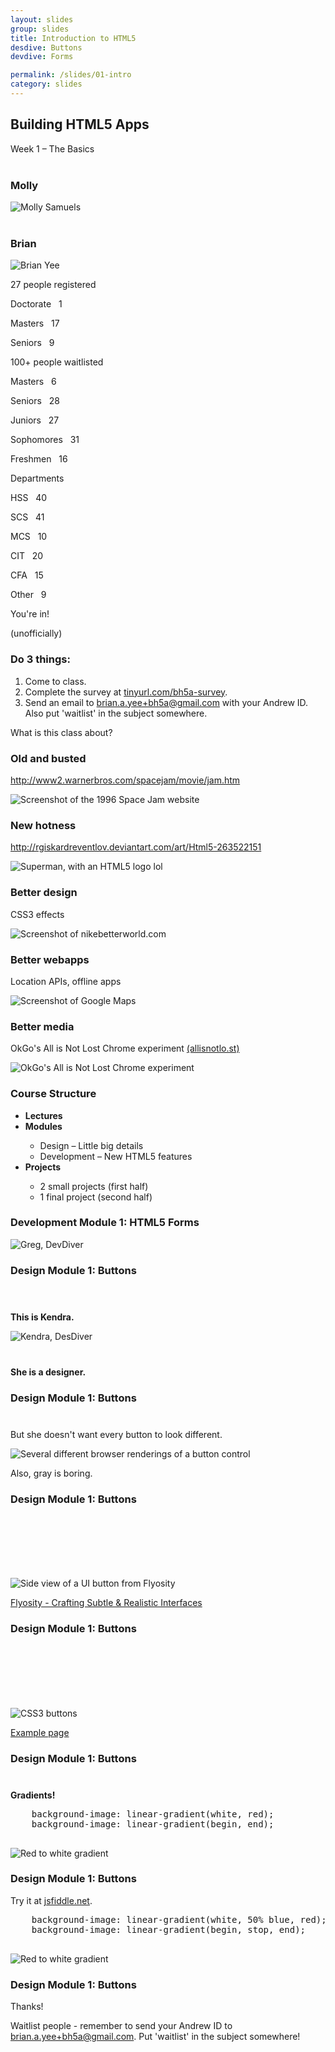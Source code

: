 ```yaml
---
layout: slides
group: slides
title: Introduction to HTML5
desdive: Buttons
devdive: Forms

permalink: /slides/01-intro
category: slides
---
```


<article class="dark">
  <h1>Building HTML5 Apps</h1>
  <p>Week 1 &ndash; The Basics</p>
</article>

<article>
  <h3 class="center-txt" style="margin-top: 40px; padding-right: 0;">Molly</h3>
  <img src="/img/ppl-molly.jpg" alt="Molly Samuels" class="centered"/>
</article>

<article>
  <h3 class="center-txt" style="margin-top: 40px; padding-right: 0;">Brian</h3>
  <img src="/img/ppl-brian.jpg" alt="Brian Yee" class="centered"/>
</article>

<article>
  <section class="build">
    <p class="em-txt">27 people registered</p>
    <aside class="center-txt">
      <p>Doctorate &nbsp; 1</p>
      <p>Masters &nbsp; 17</p>
      <p>Seniors &nbsp; 9</p>
    </aside>
  </section>
</article>

<article>
  <section class="build">
    <p class="em-txt">100+ people waitlisted</p>
    <aside class="center-txt">
      <p>Masters &nbsp; 6</p>
      <p>Seniors &nbsp; 28</p>
      <p>Juniors &nbsp; 27</p>
      <p>Sophomores &nbsp; 31</p>
      <p>Freshmen &nbsp; 16</p>
    </aside>
  </section>
</article>

<article>
  <section class="build">
    <p class="em-txt">Departments</p>
    <aside class="center-txt">
      <p>HSS &nbsp; 40</p>
      <p>SCS &nbsp; 41</p>
      <p>MCS &nbsp; 10</p>
      <p>CIT &nbsp; 20</p>
      <p>CFA &nbsp; 15</p>
      <p>Other &nbsp; 9</p>
    </aside>
  </section>
</article>

<article>
  <p class="em-txt">You're in!</p>
  <p class="center-txt">(unofficially)</p>
</article>

<article>
  <h3>Do 3 things:</h3>
  <ol class="build">
    <li>Come to class.</li>
    <li>Complete the survey at <a href="http://www.tinyurl.com/html5stuco-survey">tinyurl.com/bh5a-survey</a>.</li>
    <li>Send an email to <a href="mailto:brian.a.yee+bh5a@gmail.com">brian.a.yee+bh5a@gmail.com</a> with your Andrew ID. Also put 'waitlist' in the subject somewhere.</li>
  </ol>
</article>

<article>
  <p class="em-txt">What is this class about?</p>
</article>

<article class="fill">
  <h3>Old and busted</h3>
  <p class="source white"><a href="http://www2.warnerbros.com/spacejam/movie/jam.htm">http://www2.warnerbros.com/spacejam/movie/jam.htm</a></p>
  <img src="/img/01-spacejam.jpg" alt="Screenshot of the 1996 Space Jam website" />
</article>

<article class="fill">
  <h3>New hotness</h3>
  <p class="source white"><a href="http://rgiskardreventlov.deviantart.com/art/Html5-263522151">http://rgiskardreventlov.deviantart.com/art/Html5-263522151</a></p>
  <img src="/img/01-html5superman.jpg" alt="Superman, with an HTML5 logo lol" />
</article>

<article class="fill">
  <h3>Better design</h3>
  <p class="source white">CSS3 effects</p>
  <img src="/img/01-html5-nike.jpg" alt="Screenshot of nikebetterworld.com" />
</article>

<article class="fill">
  <h3>Better webapps</h3>
  <p class="source white">Location APIs, offline apps</p>
  <img src="/img/01-geolocation.jpg" alt="Screenshot of Google Maps" />
</article>

<article class="fill">
  <h3>Better media</h3>
  <p class="source white">OkGo's All is Not Lost Chrome experiment <a href="http://allisnotlo.st">(allisnotlo.st)</a></p>
  <img src="/img/01-html5experiment.jpg" alt="OkGo's All is Not Lost Chrome experiment" />
</article>

<article>
  <h3>Course Structure</h3>
  <ul class="build">
    <li><strong>Lectures</strong></li>
    <li><strong>Modules</strong></li>
      <ul>
        <li>Design &ndash; Little big details</li>
        <li>Development &ndash; New HTML5 features</li>
      </ul>
    <li><strong>Projects</strong></li>
      <ul>
        <li>2 small projects (first half)</li>
        <li>1 final project (second half)</li>
      </ul>
  </ul>
</article>

<article>
  <h3>Development Module 1: HTML5 Forms</h3>
  <img src="/img/dev-greg.jpg" alt="Greg, DevDiver" class="centered"/>
</article>

<article class="fill">
  <h3>Design Module 1: Buttons</h3>
  <img src="/img/01-button-title.jpg" alt="" />
</article>

<article>
  <p class="center-txt" style="margin-top:40px"><strong>This is Kendra.</strong></p>
  <img src="/img/des-kendra.jpg" alt="Kendra, DesDiver" class="centered" />
  <p class="center-txt" style="margin-top:40px"><strong>She is a designer.</strong></p>
  <h3 class="footer">Design Module 1: Buttons</h3>
</article>

<article>
  <p class="center-txt" style="margin-top:40px">But she doesn't want every button to look different.</p>
  <img src="/img/01-different-browser-buttons.png" alt="Several different browser renderings of a button control" class="centered" />
  <p class="center-txt">Also, gray is boring.</p>
  <h3 class="footer">Design Module 1: Buttons</h3>
</article>

<article>
  <img style="margin-top:100px" src="/img/01-lightsource.png" alt="Side view of a UI button from Flyosity" class="centered" />
  <p class="center-txt"><a href="http://flyosity.com/tutorial/crafting-subtle-realistic-user-interfaces.php">Flyosity - Crafting Subtle &amp; Realistic Interfaces</a></p>
  <h3 class="footer">Design Module 1: Buttons</h3>
</article>

<article>
  <img style="margin-top:100px" src="/img/01-buttons.png" alt="CSS3 buttons" class="centered">
  <p class="center-txt"><a href="/examples/buttons">Example page</a></p>
  <h3 class="footer">Design Module 1: Buttons</h3>
</article>

<article>
  <p class="center-txt" style="margin-top:40px"><strong>Gradients!</strong></p>
  <pre>
    background-image: linear-gradient(white, red);
    background-image: linear-gradient(begin, end);
  </pre>
  <img src="/img/01-redwhite.png" alt="Red to white gradient" class="centered">
  <h3 class="footer">Design Module 1: Buttons</h3>
</article>

<article>
  <p class="center-txt">Try it at <a href="http://jsfiddle.net/">jsfiddle.net</a>.</p>
  <pre>
    background-image: linear-gradient(white, 50% blue, red);
    background-image: linear-gradient(begin, stop, end);
  </pre>
  <img src="/img/01-redwhite.png" alt="Red to white gradient" class="centered">
  <h3 class="footer">Design Module 1: Buttons</h3>
</article>

<article>
  <p class="em-txt">Thanks!</p>
  <p class="center-txt">Waitlist people - remember to send your Andrew ID to <a href="mailto:brian.a.yee+bh5a@gmail.com">brian.a.yee+bh5a@gmail.com</a>. Put 'waitlist' in the subject somewhere!</p>
</article>